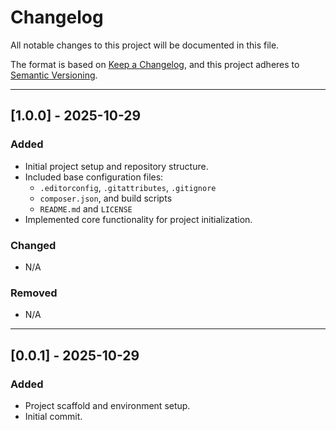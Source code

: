 # Changelog
All notable changes to this project will be documented in this file.

The format is based on [Keep a Changelog](https://keepachangelog.com/en/1.1.0/),
and this project adheres to [Semantic Versioning](https://semver.org/spec/v2.0.0.html).

---

## [1.0.0] - 2025-10-29
### Added
- Initial project setup and repository structure.
- Included base configuration files:
  - `.editorconfig`, `.gitattributes`, `.gitignore`
  - `composer.json`, and build scripts
  - `README.md` and `LICENSE`
- Implemented core functionality for project initialization.

### Changed
- N/A

### Removed
- N/A

---

## [0.0.1] - 2025-10-29
### Added
- Project scaffold and environment setup.
- Initial commit.
